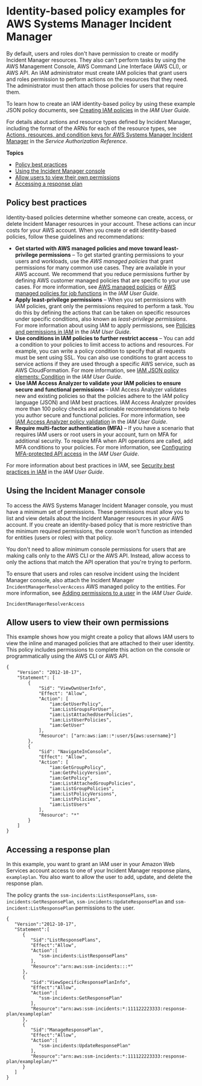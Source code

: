 # Identity\-based policy examples for AWS Systems Manager Incident Manager<a name="security_iam_id-based-policy-examples"></a>

By default, users and roles don't have permission to create or modify Incident Manager resources\. They also can't perform tasks by using the AWS Management Console, AWS Command Line Interface \(AWS CLI\), or AWS API\. An IAM administrator must create IAM policies that grant users and roles permission to perform actions on the resources that they need\. The administrator must then attach those policies for users that require them\.

To learn how to create an IAM identity\-based policy by using these example JSON policy documents, see [Creating IAM policies](https://docs.aws.amazon.com/IAM/latest/UserGuide/access_policies_create-console.html) in the *IAM User Guide*\.

For details about actions and resource types defined by Incident Manager, including the format of the ARNs for each of the resource types, see [Actions, resources, and condition keys for AWS Systems Manager Incident Manager](https://docs.aws.amazon.com/service-authorization/latest/reference/list_awssystemsmanagerincidentmanager.html) in the *Service Authorization Reference*\.

**Topics**
+ [Policy best practices](#security_iam_service-with-iam-policy-best-practices)
+ [Using the Incident Manager console](#security_iam_id-based-policy-examples-console)
+ [Allow users to view their own permissions](#security_iam_id-based-policy-examples-view-own-permissions)
+ [Accessing a response plan](#security_iam_id-based-policy-examples-access-response-plan)

## Policy best practices<a name="security_iam_service-with-iam-policy-best-practices"></a>

Identity\-based policies determine whether someone can create, access, or delete Incident Manager resources in your account\. These actions can incur costs for your AWS account\. When you create or edit identity\-based policies, follow these guidelines and recommendations:
+ **Get started with AWS managed policies and move toward least\-privilege permissions** – To get started granting permissions to your users and workloads, use the *AWS managed policies* that grant permissions for many common use cases\. They are available in your AWS account\. We recommend that you reduce permissions further by defining AWS customer managed policies that are specific to your use cases\. For more information, see [AWS managed policies](https://docs.aws.amazon.com/IAM/latest/UserGuide/access_policies_managed-vs-inline.html#aws-managed-policies) or [AWS managed policies for job functions](https://docs.aws.amazon.com/IAM/latest/UserGuide/access_policies_job-functions.html) in the *IAM User Guide*\.
+ **Apply least\-privilege permissions** – When you set permissions with IAM policies, grant only the permissions required to perform a task\. You do this by defining the actions that can be taken on specific resources under specific conditions, also known as *least\-privilege permissions*\. For more information about using IAM to apply permissions, see [ Policies and permissions in IAM](https://docs.aws.amazon.com/IAM/latest/UserGuide/access_policies.html) in the *IAM User Guide*\.
+ **Use conditions in IAM policies to further restrict access** – You can add a condition to your policies to limit access to actions and resources\. For example, you can write a policy condition to specify that all requests must be sent using SSL\. You can also use conditions to grant access to service actions if they are used through a specific AWS service, such as AWS CloudFormation\. For more information, see [ IAM JSON policy elements: Condition](https://docs.aws.amazon.com/IAM/latest/UserGuide/reference_policies_elements_condition.html) in the *IAM User Guide*\.
+ **Use IAM Access Analyzer to validate your IAM policies to ensure secure and functional permissions** – IAM Access Analyzer validates new and existing policies so that the policies adhere to the IAM policy language \(JSON\) and IAM best practices\. IAM Access Analyzer provides more than 100 policy checks and actionable recommendations to help you author secure and functional policies\. For more information, see [IAM Access Analyzer policy validation](https://docs.aws.amazon.com/IAM/latest/UserGuide/access-analyzer-policy-validation.html) in the *IAM User Guide*\.
+ **Require multi\-factor authentication \(MFA\)** – If you have a scenario that requires IAM users or root users in your account, turn on MFA for additional security\. To require MFA when API operations are called, add MFA conditions to your policies\. For more information, see [ Configuring MFA\-protected API access](https://docs.aws.amazon.com/IAM/latest/UserGuide/id_credentials_mfa_configure-api-require.html) in the *IAM User Guide*\.

For more information about best practices in IAM, see [Security best practices in IAM](https://docs.aws.amazon.com/IAM/latest/UserGuide/best-practices.html) in the *IAM User Guide*\.

## Using the Incident Manager console<a name="security_iam_id-based-policy-examples-console"></a>

To access the AWS Systems Manager Incident Manager console, you must have a minimum set of permissions\. These permissions must allow you to list and view details about the Incident Manager resources in your AWS account\. If you create an identity\-based policy that is more restrictive than the minimum required permissions, the console won't function as intended for entities \(users or roles\) with that policy\.

You don't need to allow minimum console permissions for users that are making calls only to the AWS CLI or the AWS API\. Instead, allow access to only the actions that match the API operation that you're trying to perform\.

To ensure that users and roles can resolve incident using the Incident Manager console, also attach the Incident Manager `IncidentManagerResolverAccess` AWS managed policy to the entities\. For more information, see [Adding permissions to a user](https://docs.aws.amazon.com/IAM/latest/UserGuide/id_users_change-permissions.html#users_change_permissions-add-console) in the *IAM User Guide*\.

```
IncidentManagerResolverAccess
```

## Allow users to view their own permissions<a name="security_iam_id-based-policy-examples-view-own-permissions"></a>

This example shows how you might create a policy that allows IAM users to view the inline and managed policies that are attached to their user identity\. This policy includes permissions to complete this action on the console or programmatically using the AWS CLI or AWS API\.

```
{
    "Version": "2012-10-17",
    "Statement": [
        {
            "Sid": "ViewOwnUserInfo",
            "Effect": "Allow",
            "Action": [
                "iam:GetUserPolicy",
                "iam:ListGroupsForUser",
                "iam:ListAttachedUserPolicies",
                "iam:ListUserPolicies",
                "iam:GetUser"
            ],
            "Resource": ["arn:aws:iam::*:user/${aws:username}"]
        },
        {
            "Sid": "NavigateInConsole",
            "Effect": "Allow",
            "Action": [
                "iam:GetGroupPolicy",
                "iam:GetPolicyVersion",
                "iam:GetPolicy",
                "iam:ListAttachedGroupPolicies",
                "iam:ListGroupPolicies",
                "iam:ListPolicyVersions",
                "iam:ListPolicies",
                "iam:ListUsers"
            ],
            "Resource": "*"
        }
    ]
}
```

## Accessing a response plan<a name="security_iam_id-based-policy-examples-access-response-plan"></a>

In this example, you want to grant an IAM user in your Amazon Web Services account access to one of your Incident Manager response plans, `exampleplan`\. You also want to allow the user to add, update, and delete the response plan\.

The policy grants the `ssm-incidents:ListResponsePlans`, `ssm-incidents:GetResponsePlan`, `ssm-incidents:UpdateResponsePlan` and `ssm-incident:ListResponsePlan` permissions to the user\.

```
{
   "Version":"2012-10-17",
   "Statement":[
      {
         "Sid":"ListResponsePlans",
         "Effect":"Allow",
         "Action":[
            "ssm-incidents:ListResponsePlans"
         ],
         "Resource":"arn:aws:ssm-incidents:::*"
      },
      {
         "Sid":"ViewSpecificResponsePlanInfo",
         "Effect":"Allow",
         "Action":[
            "ssm-incidents:GetResponsePlan"
         ],
         "Resource":"arn:aws:ssm-incidents:*:111122223333:response-plan/exampleplan"
      },
      {
         "Sid":"ManageResponsePlan",
         "Effect":"Allow",
         "Action":[
            "ssm-incidents:UpdateResponsePlan"
         ],
         "Resource":"arn:aws:ssm-incidents:*:111122223333:response-plan/exampleplan/*"
      }
   ]
}
```